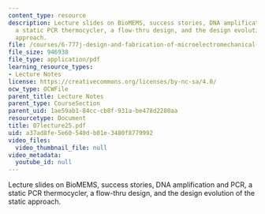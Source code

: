 ```yaml
---
content_type: resource
description: Lecture slides on BioMEMS, success stories, DNA amplification and PCR,
  a static PCR thermocycler, a flow-thru design, and the design evolution of the static
  approach.
file: /courses/6-777j-design-and-fabrication-of-microelectromechanical-devices-spring-2007/a37ad8fe5e60540db01e3480f8779992_07lecture25.pdf
file_size: 946938
file_type: application/pdf
learning_resource_types:
- Lecture Notes
license: https://creativecommons.org/licenses/by-nc-sa/4.0/
ocw_type: OCWFile
parent_title: Lecture Notes
parent_type: CourseSection
parent_uid: 1ae59ab1-84cc-cb8f-931a-be478d2280aa
resourcetype: Document
title: 07lecture25.pdf
uid: a37ad8fe-5e60-540d-b01e-3480f8779992
video_files:
  video_thumbnail_file: null
video_metadata:
  youtube_id: null
---
```

Lecture slides on BioMEMS, success stories, DNA amplification and PCR, a static PCR thermocycler, a flow-thru design, and the design evolution of the static approach.